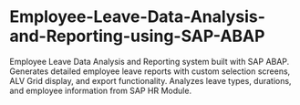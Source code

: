 # Employee-Leave-Data-Analysis-and-Reporting-using-SAP-ABAP
Employee Leave Data Analysis and Reporting system built with SAP ABAP. Generates detailed employee leave reports with custom selection screens, ALV Grid display, and export functionality. Analyzes leave types, durations, and employee information from SAP HR Module.

